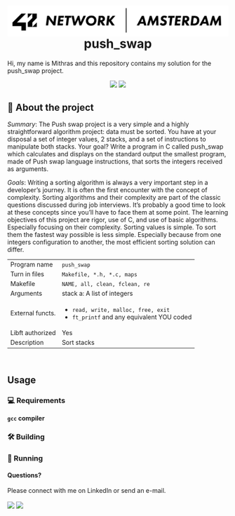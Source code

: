 <p align="center" style="margin-bottom: 0px !important;">
  <img width="600" src="https://github.com/mithraskuipers/mithraskuipers/blob/master/readme_srcs/42/logo.png?raw=true" alt="42_Network_Amsterdam" align="center"> </p>
<h1 align="center" style="margin-top: 0px;">push_swap</h1>

Hi, my name is Mithras and this repository contains my solution for the push_swap project.
<p align="center" style="margin-top: 0px;">
<img src="https://forthebadge.com/images/badges/made-with-c.svg"/>
<img src="https://forthebadge.com/images/badges/built-with-love.svg"/>
</p>

## :book: About the project

<em>Summary</em>: The Push swap project is a very simple and a highly straightforward algorithm project: data must be sorted. You have at your disposal a set of integer values, 2 stacks, and a set of instructions to manipulate both stacks. Your goal? Write a program in C called push_swap which calculates and displays on the standard output the smallest program, made of Push swap language instructions, that sorts the integers received as arguments.

<em>Goals</em>: Writing a sorting algorithm is always a very important step in a developer’s journey. It is often the first encounter with the concept of complexity. Sorting algorithms and their complexity are part of the classic questions discussed during job interviews. It’s probably a good time to look at these concepts since you’ll have to face them at some point. The learning objectives of this project are rigor, use of C, and use of basic algorithms. Especially focusing on their complexity. Sorting values is simple. To sort them the fastest way possible is less simple. Especially because from one integers configuration to another, the most efficient sorting solution can differ.

<table>
<tbody>
<tr>
<td>Program name</td>
<td><code>push_swap</code></td>
</tr>
<tr>
<td>Turn in files</td>
<td><code>Makefile, *.h, *.c, maps</code></td>
</tr>
<tr>
<td>Makefile</td>
<td><code>NAME, all, clean, fclean, re</code></td>
</tr>
<tr>
<td>Arguments</td>
<td>stack a: A list of integers</td>
</tr>
<tr>
<td>External functs.</td>
<td>
<ul style=“list-style-type:square”>
<li><code>read, write, malloc, free, exit</code></li>
<li><code>ft_printf</code> and any equivalent YOU coded
</li>
</ul>
</td>
</tr>
<tr>
<td>Libft authorized</td>
<td>Yes</td>
</tr>
<tr>
<td>Description</td>
<td>Sort stacks</td>
</tr>
</tbody>
</table>
<p>&nbsp;</p>


##  Usage

### :computer: Requirements

**`gcc` compiler**

### :hammer_and_wrench: Building

### :runner: Running

#### Questions?
Please connect with me on LinkedIn or send an e-mail.

<a href="https://www.linkedin.com/in/mithraskuipers/"><img align=center src="https://img.shields.io/badge/LinkedIn-0077B5?style=for-the-badge&logo=linkedin&logoColor=white" /></a>
<a href="mailto:mithraskuipers@gmail.com"><img align=center src="https://img.shields.io/badge/Gmail-D14836?style=for-the-badge&logo=gmail&logoColor=white" /></a>

